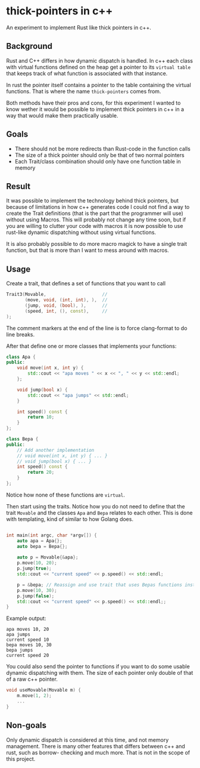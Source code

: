 # thick-pointers in c++

An experiment to implement Rust like thick pointers in c++.

## Background

Rust and C++ differs in how dynamic dispatch is handled. In c++ each class
with virtual functions defined on the heap get a pointer to its `virtual table`
that keeps track of what function is associated with that instance.

In rust the pointer itself contains a pointer to the table containing the
virtual functions. That is where the name `thick-pointers` comes from.

Both methods have their pros and cons, for this experiment I wanted to know
wether it would be possible to implement thick pointers in c++ in a way
that would make them practically usable.

## Goals

- There should not be more redirects than Rust-code in the function calls
- The size of a thick pointer should only be that of two normal pointers
- Each Trait/class combination should only have one function table in memory

## Result

It was possible to implement the technology behind thick pointers, but
because of limitations in how c++ generates code I could not find a way
to create the Trait definitions (that is the part that the programmer will use)
without using Macros. This will probably not change any time soon, but if
you are willing to clutter your code with macros it is now possible to use
rust-like dynamic dispatching without using virtual functions.

It is also probably possible to do more macro magick to have a single trait
function, but that is more than I want to mess around with macros.

## Usage

Create a trait, that defines a set of functions that you want to call
```c++
Trait3(Movable,                     //
       (move, void, (int, int), ),  //
       (jump, void, (bool), ),      //
       (speed, int, (), const),     //
);
```

The comment markers at the end of the line is to force clang-format to do line
breaks.

After that define one or more classes that implements your functions:

```c++
class Apa {
public:
    void move(int x, int y) {
        std::cout << "apa moves " << x << ", " << y << std::endl;
    };

    void jump(bool x) {
        std::cout << "apa jumps" << std::endl;
    }

    int speed() const {
        return 10;
    }
};

class Bepa {
public:
    // Add another implementation
    // void move(int x, int y) { ... }
    // void jump(bool x) { ... }
    int speed() const {
        return 20;
    }
};
```

Notice how none of these functions are `virtual`.

Then start using the traits. Notice how you do not need to define that the trait
`Movable` and the classes `Apa` and `Bepa` relates to each other. This is done
with templating, kind of similar to how Golang does.

```c++

int main(int argc, char *argv[]) {
    auto apa = Apa{};
    auto bepa = Bepa{};
    
    auto p = Movable{&apa};
    p.move(10, 20);
    p.jump(true);
    std::cout << "current speed" << p.speed() << std::endl;

    p = &bepa; // Reassign and use trait that uses Bepas functions instead
    p.move(10, 30);
    p.jump(false);
    std::cout << "current speed" << p.speed() << std::endl;;
}
```

Example output:

```
apa moves 10, 20
apa jumps
current speed 10
bepa moves 10, 30
bepa jumps
current speed 20
```

You could also send the pointer to functions if you want to do some usable
dynamic dispatching with them. The size of each pointer only double of
that of a raw c++ pointer.

```c++
void useMovable(Movable m) {
    m.move(1, 2);
    ...
}
```

## Non-goals

Only dynamic dispatch is considered at this time, and not memory management.
There is many other features that differs between c++ and rust, such as borrow-
checking and much more. That is not in the scope of this project.
